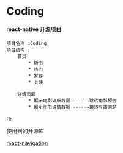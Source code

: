 # Coding
#### react-native 开源项目
    项目名称 :Coding
    项目结构 :
        首页    
            * 新书   
            * 热门
            * 推荐
            * 上映    
        
        详情页面     
            * 展示电影详细数据 -----→跳转电影预告
            * 展示图书详情数据 -----→跳转豆瓣网站
    
re






使用到的开源库

[react-navigation ](https://reactnavigation.org/)


